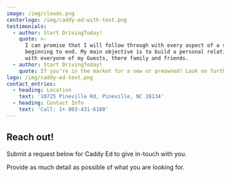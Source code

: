 ```yaml
---
image: /img/clouds.png
centerlogo: /img/caddy-ed-with-text.png
testimonials:
  - author: Start DrivingToday!
    quote: >-
      I can promise that I will follow through with every aspect of a sale from
      beginning to end. My main objective is to build a personal relationship
      with everyone of my Guests, there family and friends.
  - author: Start DrivingToday!
    quote: If you’re in the market for a new or preowned! Look no further!
logo: /img/caddy-ed-text.png
contact_entries:
  - heading: Location
    text: '10725 Pineville Rd, Pineville, NC 28134'
  - heading: Contact Info
    text: 'Call: 1+ 803-431-6180'
---
```

## **Reach out!**

Submit a request below for Caddy Ed to give in-touch with you. 

Provide as much detail as possible of what you are looking for.
